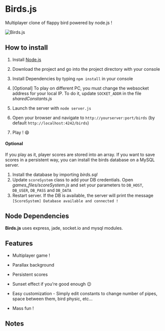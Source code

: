 Birds.js
=====

Multiplayer clone of flappy bird powered by node.js !

![Birds.js](https://benvigie.gitlab.io/me/images/projects/birds.png "Birds.js")

## How to install

1. Install [Node.js](http://nodejs.org/)

2. Download the project and go into the project directory with your console

3. Install Dependencies by typing `npm install` in your console

4. [Optional] To play on different PC, you must change the websocket address for your local IP. To do it, update `SOCKET_ADDR` in the file *sharedConstants.js*

5. Launch the server with `node server.js`

6. Open your browser and navigate to `http://yourserver:port/birds` (by default `http://localhost:4242/birds`)

7. Play ! :smile:

#### Optional

If you play as it, player scores are stored into an array. If you want to save scores in a persistent way, you can install the birds database on a MySQL server.

1. Install the database by importing *birds.sql*
2. Update `scoreSystem` class to add your DB credentials. Open *games_files/scoreSystem.js* and set your parameters to `DB_HOST`, `DB_USER`, `DB_PASS` and `DB_DATA`
3. Restart server. If the DB is available, the server will print the message `[ScoreSystem] Database available and connected !`


## Node Dependencies

**Birds.js** uses express, jade, socket.io and mysql modules.


## Features

* Multiplayer game !

* Parallax background

* Persistent scores

* Sunset effect if you're good enough :wink:

* Easy customization - Simply edit constants to change number of pipes, space between them, bird physic, etc...

* Mass fun !


## Notes
